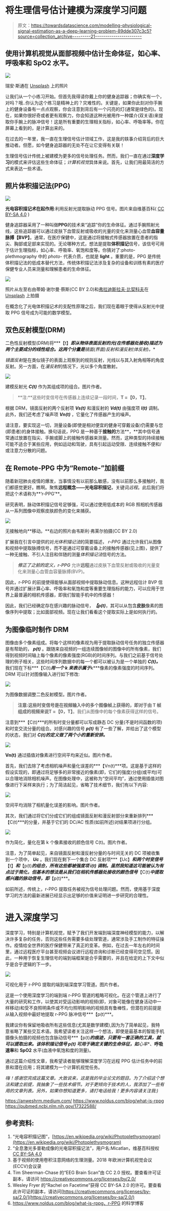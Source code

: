 # 将生理信号估计建模为深度学习问题

> 原文：<https://towardsdatascience.com/modelling-physiological-signal-estimation-as-a-deep-learning-problem-89dde307c3c5?source=collection_archive---------21----------------------->

## 使用计算机视觉从面部视频中估计生命体征，如心率、呼吸率和 SpO2 水平。

![](img/dacb8cd115510d8c5267d0b37858d310.png)

瑞安·斯通在 [Unsplash](https://unsplash.com?utm_source=medium&utm_medium=referral) 上的照片

让我们从一个小练习开始。但首先我得请你戴上你的健身追踪器；你确实有一个，对吗？哦..你认为这个练习是精神上的？灾难性的。关键是，如果你此刻对你手腕上的健身设备有一点点观察，你会注意到背后有一个闪亮的灯(通常是绿色的)。现在，如果你很好奇或者更有观察力，你会知道这种光被用作一种媒介(双关语)来提取你手腕上的脉冲信号！这是所有重要的生理相关指标，如心率、呼吸率等。你在屏幕上看到的，是计算出来的。

在过去的一年里，我一直在生理信号估计领域工作，这是我的轶事介绍背后的巨大推动者。但愿，如今健身追踪器的无处不在让它变得有关联！

生理信号估计传统上被建模为更多的信号处理任务。然而，我们一直在通过**深度学习**的模式来评估这些生命体征；*计算机视觉*具体来说。首先，让我们用最简洁的方式来表达一些术语。

## 照片体积描记法(PPG)

![](img/26ea0d2820eb3d643c7f2c84387cb0ef.png)

**光电容积描记术在起作用**:利用反射光提取脉动 PPG 信号。图片来自维基百科( [CC BY-SA 4.0](https://creativecommons.org/licenses/by-sa/4.0) )

健身追踪器采用了一种叫做**PPG**的技术来“追踪”你的生命体征。通过手腕照射光线，这些追踪器可以通过皮肤下血管反射或吸收的光量的变化来测量心血管**血容量脉搏【BVP】**。通常，在医疗保健中，这是通过将接触式传感器放置在患者的指尖、胸部或足部来实现的。无论哪种方式，想法是提取**体积描记**信号，该信号可用于估计生理指标，如心率、呼吸率、氧饱和度等。你猜对了:photo-plethmography 中的 *photo-* 代表介质，也就是 **light** 。重要的是，PPG 是传统体积描记法的低成本替代方法，传统体积描记法涉及复杂的设备和训练有素的医疗保健专业人员来测量和理解患者的生命体征。

![](img/7f31917ecc9ef6ee0be00dc18025e38c.png)

照片从左至右由蒂姆·谢尔曼·蔡斯(CC BY 2.0)和[弗拉迪斯拉夫·比契科夫](https://unsplash.com/@huzkky)在 [Unsplash](https://unsplash.com?utm_source=medium&utm_medium=referral) 上拍摄

在概念化了光电体积描记术的支配性原理之后，我们现在着眼于使得从反射光中提取 PPG 信号成为可能的数学模型。

## 双色反射模型(DRM)

二色性反射模型(DRM)将***【t】***即从物体表面反射的光(在传感器处接收)描述为两个主要成分的线性组合。这两个分量是**镜面(界面)反射**和**漫反射(体反射)。**

*镜面反射*是在类似镜子的表面上观察到的规则反射，光线以与其入射角相等的角度反射。另一方面，在*漫反射*的情况下，光以多个角度散射。

![](img/56aa5501cb29bc3d8af0ce4034e5e4de.png)

建模反射光 ***C(t)*** 作为其组成项的组合。图片作者。

> **注:**这些时变信号在传感器上连续记录一段时间，**T =【0，T】**。

根据 DRM，镜面反射的两个反射项 ***Vs(t)*** 和漫反射的 ***Vd(t)*** 由强度项 ***I(t)*** 调制。此外，我们还考虑了噪声项 ***Vn(t)*** ，它量化了传感器产生的噪声。

请注意，要实现这一切，测量设备(即使是相对便宜的健身可穿戴设备)仍需要与您(即患者)的身体接触。换句话说，PPG 是一种基于**接触的**方法**，**其中信号通常通过放置在指尖、手腕或脚上的接触传感器来测量。然而，这种类型的持续接触可能不适合于某些应用，例如运动和驾驶，具有引起运动受限、连续接触不便和/或注意力分散的问题。

## 在 Remote-PPG 中为“Remote-”加前缀

随着新冠肺炎疫情的爆发，当事情没有以前那么敏感，没有以前那么多接触时，我们都感觉更好。瞧啊。聚焦**远程概念——光电容积描记**，关键词*远程*。此后我们将把这个术语称为**‘r-PPG’**。

研究表明，脉动体积描记信号足够强，可以通过使用低成本的 RGB 照相机传感器从一系列图像中观察皮肤颜色的变化来捕获。

![](img/2458aa2ae5c99199a5b3571793337316.png)

无接触地向**移动。**右边的照片由韦斯利·弗莱尔拍摄(CC BY 2.0)

扩展我在引言中提供的对*光体积描记法*的简要描述， *r-PPG* 通过允许我们从图像和视频中提取脉搏信号，而不是通过可穿戴设备上的接触传感器(见上图)，提供了一种无接触、不引人注目和伴随的测量*体积描记法*信号的方法。

> ***修正了之前的定义，r-PPG*** 允许**远程**通过皮肤下血管反射或吸收的光量变化来测量心血管血容量脉搏(BVP)。

因此，r-PPG 的前提使得能够从面部视频中提取脉动信息。这种远程估计 BVP 信号并通过扩展计算心率、呼吸率和氧饱和度等重要生理指标的能力，可以应用于世界上最普遍的相机传感器，即我们智能手机中的传感器！

因此，我们已经确定存在感兴趣的脉动信号，***【p(t)***，其可以从包含**皮肤**像素的图像序列中提取；比如面部视频。现在让我们看看这个提取实际上是如何执行的。

## **为图像临时制作 DRM**

图像由多个像素组成。将每个这样的像素视为用于提取脉动信号任务的独立传感器是有帮助的， ***p(t)*** 。跟随来自视频的一组连续图像帧的图像中的所有像素，我们得到视频时间轴上每个像素的像素强度(RGB)的时间序列。与我们之前基于信号处理的例子相关，这些时间序列数据中的每一个都可以被认为是一个单独的 ***C(t)。*** 我们现在下标***【C(t)***用一个 ***k*** 来表示属于***k***像素的像素强度的时间序列。DRM 可以针对图像输入进行如下修改:

![](img/6e160f38e0ae675fbbc70b50c51f5785.png)

为图像数据调整二色反射模型。图片作者。

> **注意:**这些时变信号是在视频输入中的多个图像帧上获得的，即对于由 **T** 帧组成的视频来说**T =【0，T】**。我们从图像中的每个像素获得这样的信号。

注意到***【C(t)***的所有时变分量都可以写成静态 DC 分量(不是时间函数的项)和时变交流分量的组合。对感兴趣的信号 ***p(t)*** 有了一些了解，并给出了这个模型的状态，我们对 ***C(t)的定义做了两个小的重新安排。***

![](img/8ad0a96214d9f98b6b0feae57e3b5a9c.png)

**Vn(t)** 通过插值对像素进行空间平均来近似。图片作者。

首先，我们去除了考虑相机噪声和量化误差的***【Vn(t)***项。这是基于这样的假设实现的，即通过将足够多的非常接近的像素(即，它们的强度)分组(或平均)可以合理地消除相机噪声。在图像处理中，这被称为“空间平均”，通过使用插值对图像进行下采样来执行；为了简洁起见，省略了技术细节，我们有以下内容:

![](img/6e0c3ea3d6aa4d9c12deb36f0c8e957b.png)

空间平均消除了相机量化误差的影响。图片作者。

其次，我们通过将它们分成它们的组成镜面反射和漫反射部分来重新排列***【C(t)***的分量，并基于它们的 DC/AC 性质(如前所述)对结果项进行分组。

![](img/31621566c24a2aa87f0bce89462868f7.png)

作为简化，量化在第 k 个像素接收的颜色信号 C(t)。图片作者。

注意，为了简单起见，来自镜面反射和漫反射分量的与时间无关的 DC 项被收集到一个项中， ***Uc*** 。我们现在剩下一个集合 DC 反射项***【Uc】***和两个时变信号***【t】***和***【p(t)***的组合，所有这些都被强度项 ***i(t)*** 调制。虽然我知道这可能被认为有点过于简化，但基本的想法是从我们在相机传感器处接收的颜色信号***【C(t)***中提取感兴趣的脉动信号，即***【p(t)***。

如前所述，传统上，r-PPG 提取任务被视为信号处理问题。然而，使用基于深度学习的方法的最新进展已经显示出足够的价值来证明进一步研究的合理性。

# 进入深度学习

深度学习，特别是计算机视觉，赋予了我们开发端到端深度神经模型的能力，以解决许多复杂的任务，否则这些任务需要多级处理管道，通常涉及手工制作的特征操作。疫情给全世界的医疗保健带来了真正的变革。例如，在过去一年左右的时间里，通过远程医疗平台甚至视频会议进行远程咨询和诊断已经变得司空见惯。因此，一种用于恢复生理信号的端到端框架是合乎需要的，并且在给定的上下文中似乎是合乎逻辑的下一步。

![](img/d1fcf88d09c796ad45d2f21ee3084c10.png)

可视化用于 r-PPG 提取的端到端深度学习管道。图片作者。

这是一个使用深度学习的端到端 r-PPG 管道的粗略可视化。在这个管道上进行了大量的研究和工作，以使其对受运动影响的视频(即，对象可能像在健身活动中一样移动)和受不良照明条件或不均匀照明影响的视频具有鲁棒性，但潜在的前提是从输入视频中最好地提取 r-PPG 脉冲信号***【p(t)***。

我建议你有保留地吸收所有这些信息(尤其是数学建模),因为为了简单起见，我特意省略了某些交互术语。我希望读者关注这样一个想法，即使是最基本的智能手机摄像头拍摄的视频也包含脉动信号***【p(t)***的痕迹，只要有一套正确的工具，就可以提取出来。该体积描记信号 ***p(t)*** 可用于确定关键的生命体征，如**心率**、**呼吸速率**和 **SpO2** 水平(血液中氧饱和度的测量)。

通过这篇介绍性文章，我希望读者能够理解深度学习在远程 PPG 估计任务中的前景和潜在应用；将其建模为一个计算机视觉任务。

*嗨！感谢您完成这篇文章。大致说来，这是我的毕业论文的题目。为了介绍这个想法和建立前提，我抽象了一些技术细节。对于更倾向于技术的人，我添加了一些有用的文章列表。另外，如果你想知道更多，请打电话给我！更多内容请关注我:)*

<https://anweshrm.medium.com/>  <https://www.noldus.com/blog/what-is-rppg>  <https://pubmed.ncbi.nlm.nih.gov/17322588/>  

## 参考资料:

1.  “光电容积描记图”，[https://en.wikipedia.org/wiki/Photoplethysmogram](https://en.wikipedia.org/wiki/Photoplethysmogram)
2.  “全息激光多普勒成像的光电容积描记法”，用户名:Micatlan，维基百科授权 [CC BY-SA 4.0](https://creativecommons.org/licenses/by-sa/4.0)
3.  基于视频的使用卷积注意网络的生理测量。2018 年欧洲计算机视觉会议(ECCV)会议录
4.  Tim Sheerman-Chase 的“EEG Brain Scan”由 CC 2.0 授权。要查看许可证副本，请访问 https://creativecommons.org/licenses/by/2.0/
5.  Wesley Fryer 的“Rachel on Facetime”获得 CC BY-SA 2.0 的许可。要查看此许可证的副本，请访问[https://creativecommons.org/licenses/by-sa/2.0/](https://creativecommons.org/licenses/by-sa/2.0/)
6.  https://www.noldus.com/blog/what-is-rppg，r-PPG 的科学博客